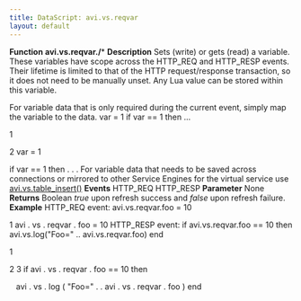 ```yaml
---
title: DataScript: avi.vs.reqvar
layout: default
---
```

**Function** **avi.vs.reqvar./*** **Description** Sets (write) or gets (read) a variable. These variables have scope across the HTTP_REQ and HTTP_RESP events. Their lifetime is limited to that of the HTTP request/response transaction, so it does not need to be manually unset. Any Lua value can be stored within this variable.

For variable data that is only required during the current event, simply map the variable to the data.
var = 1 if var == 1 then ...

1

2 var  =  1

if  var  ==  1  then  . . .
  For variable data that needs to be saved across connections or mirrored to other Service Engines for the virtual service use <a href="/datascript-avi-vs-table_insert/">avi.vs.table_insert()</a> **Events** HTTP_REQ
HTTP_RESP **Parameter** None **Returns** Boolean *true* upon refresh success and *false* upon refresh failure. **Example** HTTP_REQ event:
avi.vs.reqvar.foo = 10

1 avi . vs . reqvar . foo  =  10
  HTTP_RESP event:
if avi.vs.reqvar.foo == 10 then avi.vs.log("Foo=" .. avi.vs.reqvar.foo) end

1

2
3 if  avi . vs . reqvar . foo  ==  10  then

   avi . vs . log ( "Foo="  . .  avi . vs . reqvar . foo )
end